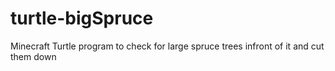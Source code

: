 # turtle-bigSpruce
Minecraft Turtle program to check for large spruce trees infront of it and cut them down
